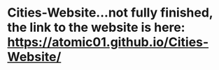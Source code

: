 # Cities-Website...not fully finished, the link to the website is here: https://atomic01.github.io/Cities-Website/
